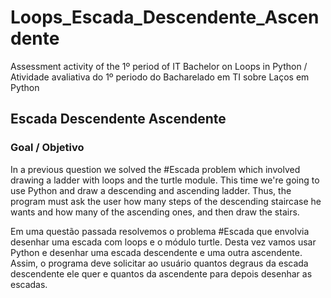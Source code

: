 # Loops_Escada_Descendente_Ascendente
Assessment activity of the 1º period of IT Bachelor on Loops in Python / Atividade avaliativa do 1º periodo do Bacharelado em TI sobre Laços em Python

## Escada Descendente Ascendente

### Goal / Objetivo
In a previous question we solved the #Escada problem which involved drawing a ladder with loops and the turtle module. This time we're going to use Python and draw a descending and ascending ladder. Thus, the program must ask the user how many steps of the descending staircase he wants and how many of the ascending ones, and then draw the stairs.

Em uma questão passada resolvemos o problema #Escada que envolvia desenhar uma escada com loops e o módulo turtle. Desta vez vamos usar Python e desenhar uma escada descendente e uma outra ascendente. Assim, o programa deve solicitar ao usuário quantos degraus da escada descendente ele quer e quantos da ascendente para depois desenhar as escadas.

